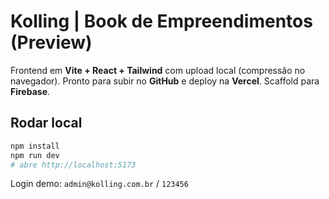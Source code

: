 
# Kolling | Book de Empreendimentos (Preview)

Frontend em **Vite + React + Tailwind** com upload local (compressão no navegador).
Pronto para subir no **GitHub** e deploy na **Vercel**. Scaffold para **Firebase**.

## Rodar local
```bash
npm install
npm run dev
# abre http://localhost:5173
```

Login demo: `admin@kolling.com.br` / `123456`

